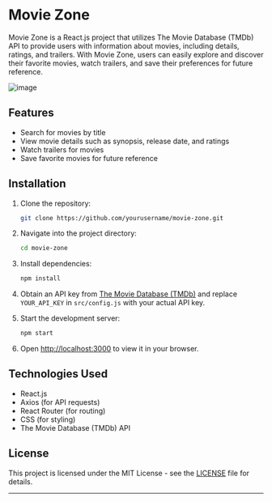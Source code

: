 
# Movie Zone

Movie Zone is a React.js project that utilizes The Movie Database (TMDb) API to provide users with information about movies, including details, ratings, and trailers. With Movie Zone, users can easily explore and discover their favorite movies, watch trailers, and save their preferences for future reference.

![image](https://github.com/R-Sudheer-Kumar/MovieZone/assets/109749996/d4d4b5d1-2865-48b7-803c-eae9aba67aaf)


## Features

- Search for movies by title
- View movie details such as synopsis, release date, and ratings
- Watch trailers for movies
- Save favorite movies for future reference

## Installation

1. Clone the repository:

   ```bash
   git clone https://github.com/yourusername/movie-zone.git
   ```

2. Navigate into the project directory:

   ```bash
   cd movie-zone
   ```

3. Install dependencies:

   ```bash
   npm install
   ```

4. Obtain an API key from [The Movie Database (TMDb)](https://www.themoviedb.org/documentation/api) and replace `YOUR_API_KEY` in `src/config.js` with your actual API key.

5. Start the development server:

   ```bash
   npm start
   ```

6. Open [http://localhost:3000](http://localhost:3000) to view it in your browser.

## Technologies Used

- React.js
- Axios (for API requests)
- React Router (for routing)
- CSS (for styling)
- The Movie Database (TMDb) API

## License

This project is licensed under the MIT License - see the [LICENSE](LICENSE) file for details.

---
